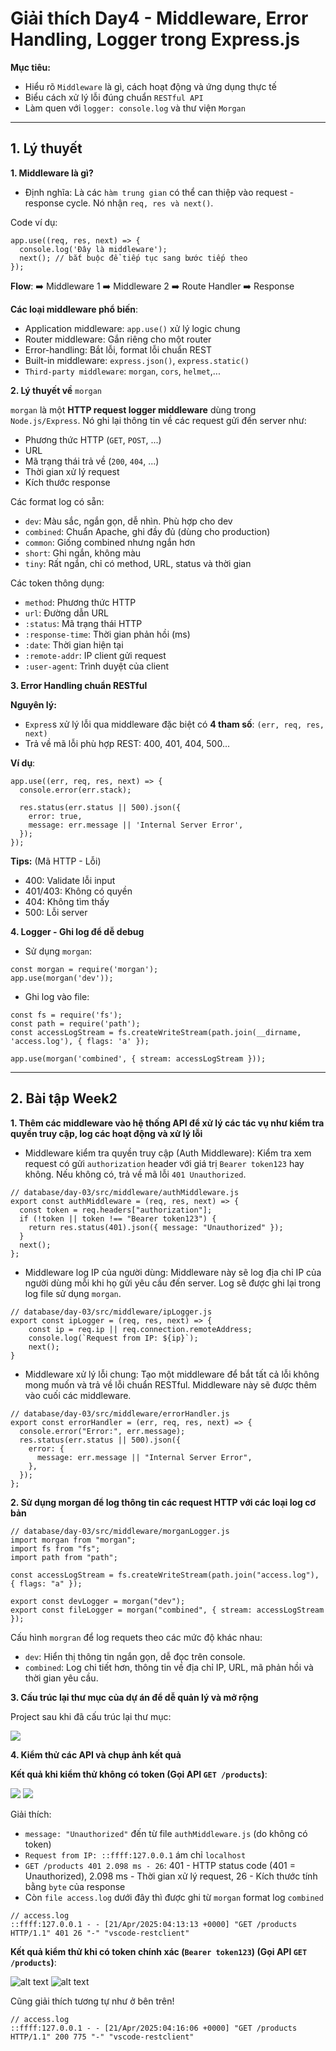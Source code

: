 # Giải thích Day4 - Middleware, Error Handling, Logger trong Express.js

**Mục tiêu:**
- Hiểu rõ `Middleware` là gì, cách hoạt động và ứng dụng thực tế
- Biểu cách xử lý lỗi đúng chuẩn `RESTful API`
- Làm quen với `logger: console.log` và thư viện `Morgan`

---
## 1. Lý thuyết

**1. Middleware là gì?**

- Định nghĩa: Là các `hàm trung gian` có thể can thiệp vào request - response cycle. Nó nhận `req, res và next()`.

Code ví dụ:
```
app.use((req, res, next) => {
  console.log('Đây là middleware');
  next(); // bắt buộc để tiếp tục sang bước tiếp theo
});
```

**Flow**: ➡️ Middleware 1 ➡️ Middleware 2 ➡️ Route Handler ➡️ Response

**Các loại middleware phổ biến**:
- Application middleware: `app.use()` xử lý logic chung
- Router middleware: Gắn riêng cho một router
- Error-handling: Bắt lỗi, format lỗi chuẩn REST
- Built-in middleware: `express.json()`, `express.static()`
- `Third-party middleware`: `morgan`, `cors`, `helmet`,...

**2. Lý thuyết về** `morgan`

`morgan` là một **HTTP request logger middleware** dùng trong `Node.js/Express`. Nó ghi lại thông tin về các request gửi đến server như:
- Phương thức HTTP (`GET`, `POST`, ...)
- URL
- Mã trạng thái trả về (`200`, `404`, ...)
- Thời gian xử lý request
- Kích thước response

Các format log có sẵn:
- `dev`: Màu sắc, ngắn gọn, dễ nhìn. Phù hợp cho dev
- `combined`: Chuẩn Apache, ghi đầy đủ (dùng cho production)
- `common`: Giống combined nhưng ngắn hơn
- `short`: Ghi ngắn, không màu
- `tiny`: Rất ngắn, chỉ có method, URL, status và thời gian

Các token thông dụng:
- `method`: Phương thức HTTP
- `url`: Đường dẫn URL 
- `:status`: Mã trạng thái HTTP
- `:response-time`: Thời gian phản hồi (ms)
- `:date`: 	Thời gian hiện tại
- `:remote-addr`: IP client gửi request
- `:user-agent`: Trình duyệt của client

**3. Error Handling chuẩn RESTful**

**Nguyên lý:**
- `Expres`s xử lý lỗi qua middleware đặc biệt có **4 tham số**: `(err, req, res, next)`
- Trả về mã lỗi phù hợp REST: 400, 401, 404, 500...

**Ví dụ**:
```
app.use((err, req, res, next) => {
  console.error(err.stack);

  res.status(err.status || 500).json({
    error: true,
    message: err.message || 'Internal Server Error',
  });
});
```

**Tips:** (Mã HTTP - Lỗi)
- 400: Validate lỗi input
- 401/403: Không có quyền
- 404: Không tìm thấy
- 500: Lỗi server

**4. Logger - Ghi log để dễ debug**
- Sử dụng `morgan`:
```
const morgan = require('morgan');
app.use(morgan('dev'));
```
- Ghi log vào file:
```
const fs = require('fs');
const path = require('path');
const accessLogStream = fs.createWriteStream(path.join(__dirname, 'access.log'), { flags: 'a' });

app.use(morgan('combined', { stream: accessLogStream }));
```

---
## 2. Bài tập Week2

**1. Thêm các middleware vào hệ thống API để xử lý các tác vụ như kiểm tra quyền truy cập, log các hoạt động và xử lý lỗi**

- Middleware kiểm tra quyền truy cập (Auth Middleware): Kiểm tra xem request có gửi `authorization` header với giá trị `Bearer token123` hay không. Nếu không có, trả về mã lỗi `401 Unauthorized`.
```
// database/day-03/src/middleware/authMiddleware.js
export const authMiddleware = (req, res, next) => {
  const token = req.headers["authorization"];
  if (!token || token !== "Bearer token123") {
    return res.status(401).json({ message: "Unauthorized" });
  }
  next();
};
```

- Middleware log IP của người dùng: Middleware này sẽ log địa chỉ IP của người dùng mỗi khi họ gửi yêu cầu đến server. Log sẽ được ghi lại trong log file sử dụng `morgan`.
```
// database/day-03/src/middleware/ipLogger.js
export const ipLogger = (req, res, next) => {
    const ip = req.ip || req.connection.remoteAddress;
    console.log(`Request from IP: ${ip}`);
    next();
}
```

- Middleware xử lý lỗi chung: Tạo một middleware để bắt tất cả lỗi không mong muốn và trả về lỗi chuẩn RESTful. Middleware này sẽ được thêm vào cuối các middleware.
```
// database/day-03/src/middleware/errorHandler.js
export const errorHandler = (err, req, res, next) => {
  console.error("Error:", err.message);
  res.status(err.status || 500).json({
    error: {
      message: err.message || "Internal Server Error",
    },
  });
};
```

**2. Sử dụng morgan để log thông tin các request HTTP với các loại log cơ bản**

```
// database/day-03/src/middleware/morganLogger.js
import morgan from "morgan";
import fs from "fs";
import path from "path";

const accessLogStream = fs.createWriteStream(path.join("access.log"), { flags: "a" });

export const devLogger = morgan("dev");
export const fileLogger = morgan("combined", { stream: accessLogStream });
```

Cấu hình `morgran` để log requets theo các mức độ khác nhau:
- `dev`: Hiển thị thông tin ngắn gọn, dễ đọc trên console.
- `combined`:  Log chi tiết hơn, thông tin về địa chỉ IP, URL, mã phản hồi và thời gian yêu cầu.

**3. Cấu trúc lại thư mục của dự án để dễ quản lý và mở rộng**

Project sau khi đã cấu trúc lại thư mục:

![](screenshots/1.png)

**4. Kiểm thử các API và chụp ảnh kết quả**

**Kết quả khi kiểm thử không có token (Gọi API `GET /products`)**:

![](screenshots/2.png)
![](screenshots/3.png)

Giải thích:
- `message: "Unauthorized"` đến từ file `authMiddleware.js` (do không có token)
- `Request from IP: ::ffff:127.0.0.1` ám chỉ `localhost`
- `GET /products 401 2.098 ms - 26`: 401 - HTTP status code (401 = Unauthorized), 2.098 ms - Thời gian xử lý request, 26 - Kích thước tính bằng `byte` của response
- Còn `file access.log` dưới đây thì được ghi từ `morgan` format log `combined`
```
// access.log
::ffff:127.0.0.1 - - [21/Apr/2025:04:13:13 +0000] "GET /products HTTP/1.1" 401 26 "-" "vscode-restclient"
```

**Kết quả kiểm thử khi có token chính xác (`Bearer token123`) (Gọi API `GET /products`)**:

![alt text](screenshots/4.png)
![alt text](screenshots/5.png)

Cũng giải thích tương tự như ở bên trên!

```
// access.log
::ffff:127.0.0.1 - - [21/Apr/2025:04:16:06 +0000] "GET /products HTTP/1.1" 200 775 "-" "vscode-restclient"
```